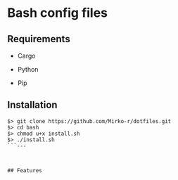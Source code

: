 # Bash config files

## Requirements

- Cargo

- Python

- Pip

## Installation



```
$> git clone https://github.com/Mirko-r/dotfiles.git
$> cd bash
$> chmod u+x install.sh
$> ./install.sh
```---



## Features


